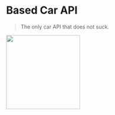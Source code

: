 # Based Car API

> The only car API that does not suck.

<img height="200px" src="https://i.imgflip.com/86zjm8.jpg" />

